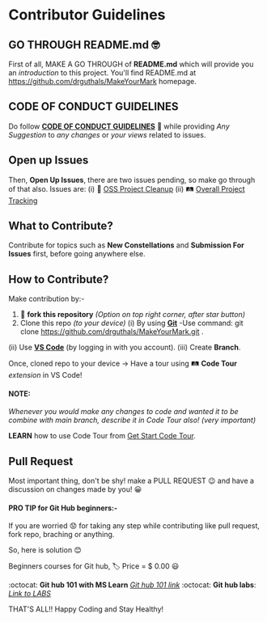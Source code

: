 # Contributor Guidelines

## GO THROUGH README.md :nerd_face: 
First of all, MAKE A GO THROUGH of **README.md** which will provide you an *introduction* to this project.
You'll find README.md at https://github.com/drguthals/MakeYourMark homepage.

## CODE OF CONDUCT GUIDELINES
Do follow [**CODE OF CONDUCT GUIDELINES**](https://github.com/drguthals/MakeYourMark/blob/13ca6cbacdf75d46d0e5f78f12e2f61676975731/CODE_OF_CONDUCT.md) :monocle_face: while providing *Any Suggestion* to *any changes* or *your views* related to issues.

## Open up Issues
Then, **Open Up Issues**, there are two issues pending, so make go through of that also.
Issues are:
(i)  :broom: [OSS Project Cleanup](https://github.com/drguthals/MakeYourMark/issues/16#issue-903056976)
(ii) :railway_track: [Overall Project Tracking](https://github.com/drguthals/MakeYourMark/issues/1#issue-898018368) 

## What to Contribute?
Contribute for topics such as **New Constellations** and **Submission For Issues** first, before going anywhere else.

## How to Contribute?

Make contribution by:-
1. :fork_and_knife: **fork this repository** *(Option on top right corner, after star button)* 
2. Clone this repo *(to your device)* 
 (i) By using [**Git**](https://git-scm.com/) 
   -Use command: git clone https://github.com/drguthals/MakeYourMark.git .

 (ii) Use [**VS Code**](https://code.visualstudio.com/) (by logging in with you account).
 (iii) Create **Branch**.
 
Once, cloned repo to your device -> Have a tour using :railway_track: **Code Tour** *extension* in VS Code!

#### NOTE:
*Whenever you would make any changes to code and wanted it to be combine with main branch, describe it in Code Tour also! (very important)*
 
 **LEARN** how to use Code Tour from [Get Start Code Tour](https://github.com/microsoft/codetour#getting-started).
  
  
 ## Pull Request
 Most important thing, don't be shy! make a PULL REQUEST :wink: and have a discussion on changes made by you! :grinning:
  
  
 #### **PRO TIP** for Git Hub beginners:-
  
  If you are worried :worried: for taking any step while contributing like pull request, fork repo, braching or anything. 
  
  So, here is solution :blush:
  
  Beginners courses for Git hub, 
  :label: Price = $ 0.00 :smiley:
  
 :octocat: **Git hub 101 with MS Learn**  [*Git hub 101 link*](https://docs.microsoft.com/en-us/learn/modules/introduction-to-github/2-what-is-github)
 :octocat: **Git hub labs**: [*Link to LABS*](https://lab.github.com/githubtraining/introduction-to-github)
  

THAT'S ALL!!
Happy Coding and Stay Healthy!
